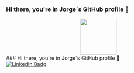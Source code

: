 ### Hi there, you're in Jorge´s GitHub profile 👋
<div id="header" align="center">
  <img src="https://media.giphy.com/media/hqU2KkjW5bE2v2Z7Q2/giphy.gif" width="100"/>
</div>
### Hi there, you're in Jorge´s GitHub profile 👋
<div id="badges">
  <a href="https://www.linkedin.com/in/jorge-francisco-santacecilia-260824199/">
    <img src="https://img.shields.io/badge/LinkedIn-blue?style=for-the-badge&logo=linkedin&logoColor=white" alt="LinkedIn Badg"/>
  </a>
</div>
